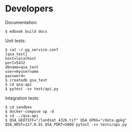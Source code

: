 # Developers

Documentation:

```` console
$ mdbook build docs
````

Unit tests:

```` console
$ cat ~/.pg_service.conf
[qsa_test]
host=localhost
port=5432
dbname=qsa_test
user=myusername
password=
$ createdb qsa_test
$ cd qsa-api
$ pytest -sv test/api.py
````

Integration tests:

```` console
$ cd sandbox
$ docker-compose up -d
$ cd ../qsa-api
$ QSA_GEOTIFF="/landsat_4326.tif" QSA_GPKG="/data.gpkg" QSA_HOST=127.0.01 QSA_PORT=5000 pytest -sv tests/api.py
````
